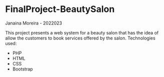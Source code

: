 # FinalProject-BeautySalon
Janaina Moreira - 2022023

This project presents a web system for a beauty salon that has the idea of allow the customers to book services offered by the salon. 
Technologies used: 
- PHP
- HTML
- CSS
- Bootstrap
